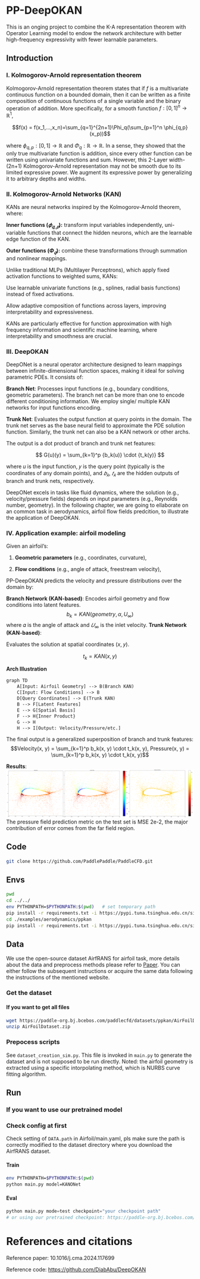 # PP-DeepOKAN
This is an onging project to combine the K-A representation theorem with Operator Learning model to endow the network architecture with better high-frequency expressivity with fewer learnable parameters.
## Introduction

### I. Kolmogorov-Arnold representation theorem
Kolmogorov-Arnold representation theorem states that if $f$ is a multivariate continuous function
on a bounded domain, then it can be written as a finite composition of continuous functions of a
single variable and the binary operation of addition. More specifically, for a smooth function $f : [0,1]^n \to \mathbb{R}^1$,


$$f(x) = f(x_1,...,x_n)=\sum_{q=1}^{2n+1}\Phi_q(\sum_{p=1}^n \phi_{q,p}(x_p))$$

where $\phi_{q,p}:[0,1]\to\mathbb{R}$ and $\Phi_q:\mathbb{R}\to\mathbb{R}$. In a sense, they showed that the only true multivariate function is addition, since every other function can be written using univariate functions and sum. However, this 2-Layer width-(2n+1) Kolmogorov-Arnold representation may not be smooth due to its limited expressive power. We augment its expressive power by generalizing it to arbitrary depths and widths.

### II. Kolmogorov-Arnold Networks (KAN)
KANs are neural networks inspired by the Kolmogorov-Arnold theorem, where:

**Inner functions $(𝜙_{𝑞,𝑝})$:** 
transform input variables independently, uni-variable functions that connect the hidden neurons, which are the learnable edge function of the KAN.

**Outer functions $(Φ_𝑞)$:**
combine these transformations through summation and nonlinear mappings.

Unlike traditional MLPs (Multilayer Perceptrons), which apply fixed activation functions to weighted sums, KANs:

Use learnable univariate functions (e.g., splines, radial basis functions) instead of fixed activations.

Allow adaptive composition of functions across layers, improving interpretability and expressiveness.

KANs are particularly effective for function approximation with high frequency information and scientific machine learning, where interpretability and smoothness are crucial.

### III. DeepOKAN
DeepONet is a neural operator architecture designed to learn mappings between infinite-dimensional function spaces, making it ideal for solving parametric PDEs. It consists of:

**Branch Net**: Processes input functions (e.g., boundary conditions, geometric parameters). The branch net can be more than one to encode different conditioning information. We employ single/ multiple KAN networks for input functions encoding.

**Trunk Net**: Evaluates the output function at query points in the domain. The trunk net serves as the base neural field to approximate the PDE solution function. Similarly, the trunk net can also be a KAN network or other archs.

The output is a dot product of branch and trunk net features:

$$ G(u)(y) = \sum_{k=1}^p {b_k(u)} \cdot {t_k(y)} $$

where 𝑢 is the input function, 𝑦 is the query point (typically is the coordinates of any domain points), and $𝑏_𝑘$, $𝑡_𝑘$ are the hidden outputs of branch and trunk nets, respectively.

DeepONet excels in tasks like fluid dynamics, where the solution (e.g., velocity/pressure fields) depends on input parameters (e.g., Reynolds number, geometry). In the following chapter, we are going to ellaborate on an common task in aerodynamics, airfoil flow fields predcition, to illustrate the application of DeepOKAN.

### IV. Application example: airfoil modeling
Given an airfoil’s:

1. **Geometric parameters** (e.g., coordinates, curvature),

2. **Flow conditions** (e.g., angle of attack, freestream velocity),

PP-DeepOKAN predicts the velocity and pressure distributions over the domain by:

**Branch Network (KAN-based)**: Encodes airfoil geometry and flow conditions into latent features.
$$b_k = KAN(geometry, \alpha, U_\infty)$$
where 𝛼 is the angle of attack and $𝑈_\infty$ is the inlet velocity.
**Trunk Network (KAN-based)**:

Evaluates the solution at spatial coordinates (𝑥, 𝑦).

$$t_k = KAN(x, y)$$

**Arch Illustration**
```mermaid
graph TD
    A[Input: Airfoil Geometry] --> B(Branch KAN)
    C[Input: Flow Conditions] --> B
    D[Query Coordinates] --> E(Trunk KAN)
    B --> F[Latent Features]
    E --> G[Spatial Basis]
    F --> H{Inner Product}
    G --> H
    H --> I[Output: Velocity/Pressure/etc.]
```

The final output is a generalized superposition of branch and trunk features:
$$Velocity(x, y) = \sum_{k=1}^p b_k(x, y) \cdot t_k(x, y), Pressure(x, y) = \sum_{k=1}^p b_k(x, y) \cdot t_k(x, y)$$

**Results**:
![Pressure prediction results of a NACA foil](./docs/figures/foil_pressure.png)
The pressure field prediction metric on the test set is MSE 2e-2, the major contribution of error comes from the far field region.
## Code

```sh
git clone https://github.com/PaddlePaddle/PaddleCFD.git
```

## Envs

```sh
pwd
cd ../../
env PYTHONPATH=$PYTHONPATH:$(pwd)   # set temporary path
pip install -r requirements.txt -i https://pypi.tuna.tsinghua.edu.cn/simple
cd ./examples/aerodynamics/ppkan
pip install -r requirements.txt -i https://pypi.tuna.tsinghua.edu.cn/simple
```

## Data

We use the open-source dataset AirfRANS for airfoil task, more details about the data and preprocess methods please refer to [Paper](https://airfrans.readthedocs.io/en/latest/notes/introduction.html). You can either follow the subsequent instructions or acquire the same data following the instructions of the mentioned website.

### Get the dataset

#### If you want to get all files

```sh
wget https://paddle-org.bj.bcebos.com/paddlecfd/datasets/ppkan/AirFoilDataset.zip
unzip AirFoilDataset.zip
```

### Prepocess scripts

See `dataset_creation_sim.py`. This file is invoked in `main.py` to generate the dataset and is not supposed to be run directly.
Noted: the airfoil geometry is extracted using a specific intorpolating method, which is NURBS curve fitting algorithm.

## Run

### If you want to use our pretrained model

### Check config at first

Check setting of `DATA.path` in Airfoil/main.yaml, pls make sure the
path is correctly modified to the dataset directory where you download the 
AirfRANS dataset.

#### Train

```sh
env PYTHONPATH=$PYTHONPATH:$(pwd)
python main.py model=KANONet
```

#### Eval

```python
python main.py mode=test checkpoint="your checkpoint path"
# or using our pretrained checkpoint: https://paddle-org.bj.bcebos.com/paddlecfd/checkpoints/ppkan/foil/KANONet_best.pdparams
```
# References and citations

Reference paper: 10.1016/j.cma.2024.117699



Reference code: https://github.com/DiabAbu/DeepOKAN
